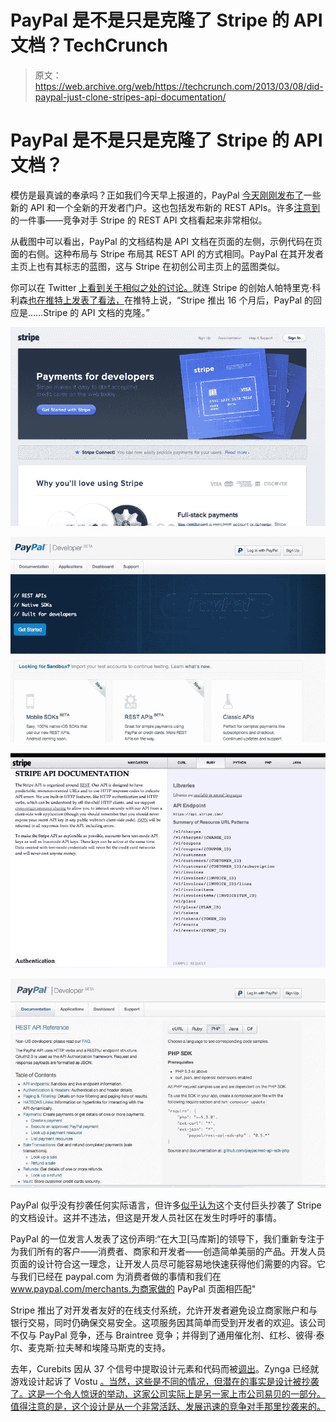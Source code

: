# PayPal 是不是只是克隆了 Stripe 的 API 文档？TechCrunch

> 原文：<https://web.archive.org/web/https://techcrunch.com/2013/03/08/did-paypal-just-clone-stripes-api-documentation/>

# PayPal 是不是只是克隆了 Stripe 的 API 文档？

模仿是最真诚的奉承吗？正如我们今天早上报道的，PayPal [今天刚刚发布了](https://web.archive.org/web/20221209211109/https://beta.techcrunch.com/2013/03/08/paypal-separates-developer-platform-from-x-commerce-launches-simpler-mobile-apis-and-more/)一些新的 API 和一个全新的开发者门户。这也包括发布新的 REST APIs。许多[注意到](https://web.archive.org/web/20221209211109/https://twitter.com/patio11/status/310067793129267200)的一件事——竞争对手 Stripe 的 REST API 文档看起来非常相似。

从截图中可以看出，PayPal 的文档结构是 API 文档在页面的左侧，示例代码在页面的右侧。这种布局与 Stripe 布局其 REST API 的方式相同。PayPal 在其开发者主页上也有其标志的蓝图，这与 Stripe 在初创公司主页上的蓝图类似。

你可以在 Twitter [上看到关于相似之处的讨论。](https://web.archive.org/web/20221209211109/https://twitter.com/search/realtime?q=stripe+paypal&src=typd)就连 Stripe 的创始人帕特里克·科利森[也在推特上发表了看法，](https://web.archive.org/web/20221209211109/https://twitter.com/patrickc/status/310065847668441088)在推特上说，“Stripe 推出 16 个月后，PayPal 的回应是……Stripe 的 API 文档的克隆。”

[![stripe front page](img/0759d8f077487cee7eba69959483fd1f.png)](https://web.archive.org/web/20221209211109/https://beta.techcrunch.com/2013/03/08/did-paypal-just-clone-stripes-api-documentation/stripe-front-page/)

[![paypal front page](img/3d7d7418620796baa18765cac85dc0c8.png)](https://web.archive.org/web/20221209211109/https://beta.techcrunch.com/2013/03/08/did-paypal-just-clone-stripes-api-documentation/paypal-front-page/)

[![stripe api](img/8729d0c0ec46969df415aa33411ce0d9.png)](https://web.archive.org/web/20221209211109/https://beta.techcrunch.com/2013/03/08/did-paypal-just-clone-stripes-api-documentation/stripe-api/)

[![paypal API](img/04c1e6261c9219499cc04eb4190b3e44.png)](https://web.archive.org/web/20221209211109/https://beta.techcrunch.com/2013/03/08/did-paypal-just-clone-stripes-api-documentation/paypal-api/)

PayPal 似乎没有抄袭任何实际语言，但许多[似乎认为](https://web.archive.org/web/20221209211109/https://twitter.com/paulca/status/310096591748993025)这个支付巨头抄袭了 Stripe 的文档设计。这并不违法，但这是开发人员社区在发生时呼吁的事情。

PayPal 的一位发言人发表了这份声明:“在大卫[马库斯]的领导下，我们重新专注于为我们所有的客户——消费者、商家和开发者——创造简单美丽的产品。开发人员页面的设计符合这一理念，让开发人员尽可能容易地快速获得他们需要的内容。它与我们已经在 paypal.com 为消费者做的事情和我们在 www.paypal.com/merchants.为商家做的 PayPal 页面相匹配"

Stripe 推出了对开发者友好的在线支付系统，允许开发者避免设立商家账户和与银行交易，同时仍确保交易安全。这项服务因其简单而受到开发者的欢迎。该公司不仅与 PayPal 竞争，还与 Braintree 竞争；并得到了通用催化剂、红杉、彼得·泰尔、麦克斯·拉夫琴和埃隆马斯克的支持。

去年，Curebits 因从 37 个信号中提取设计元素和代码而被[调出](https://web.archive.org/web/20221209211109/https://beta.techcrunch.com/2012/01/28/curebit-apologizes-for-copying-37signals/)。Zynga 已经就游戏设计起诉了 Vostu [。当然，这些是不同的情况，但潜在的事实是设计被抄袭了。这是一个令人惊讶的举动，这家公司实际上是另一家上市公司易贝的一部分。值得注意的是，这个设计是从一个非常活跃、发展迅速的竞争对手那里抄袭来的。](https://web.archive.org/web/20221209211109/http://bits.blogs.nytimes.com/2011/07/20/zynga-is-hit-with-countersuit-over-game-designs/)
